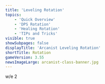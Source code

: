 ```yaml
---
title: 'Leveling Rotation'
topics:
    - 'Quick Overview'
    - 'DPS Rotation'
    - 'Healing Rotation'
    - 'TIPs and Tricks'
visible: true
showSubpages: false
displayTitle: 'Arcanist Leveling Rotation'
shortTitle: Rotation
gameVersion: 3.55
newsImageLarge: arcanist-class-banner.jpg
---
```


w/e 2